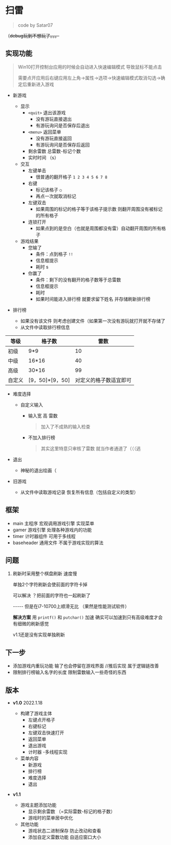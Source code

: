 # 扫雷

> code by Satar07

（~~debug玩到不想玩了。。。~~

## 实现功能

> Win10打开控制台应用的时候会自动进入快速编辑模式 导致鼠标不能点击
>
> 需要点开应用后右键应用左上角->属性->选项->快速编辑模式取消勾选->确定后重新进入游戏

- 新游戏
    - 显示
        - `<quit>` 退出该游戏
            - 没有游玩直接退出
            - 有游玩询问是否保存后退出
        - `<menu>` 返回菜单
            - 没有游玩直接返回
            - 有游玩询问是否保存后返回
        - 剩余雷数 总雷数-标记个数
        - 实时时间 （s）
    - 交互
        - 左键单击
            - 很普通的翻开格子  `1 2 3 4 5 6 7 8`
        - 右键
            - 标记该格子   `○`
            - 再点一次就取消标记
        - 左键双击
            - 如果周围的标记的格子等于该格子提示数 则翻开周围没有被标记的所有格子
        - 连锁打开
            - 如果点到的是空白（也就是周围都没有雷）自动翻开周围的所有格子
    - 游戏结果
        - 您输了
            - 条件：点到格子  `!!`
            - 信息框提示
            - 耗时 s
        - 你赢了
            - 条件：剩下的没有翻开的格子数等于总雷数
            - 信息框提示
            - 耗时
            - 如果时间能进入排行榜 就要求留下姓名 并存储刷新排行榜

- 排行榜

    - 如果没有该文件 则考虑创建文件（如果第一次没有游玩就打开就不存储了
    - 从文件中读取排行榜信息

| 等级  | 格子数           | 雷数          |
|-----|---------------|-------------|
| 初级  | 9*9           | 10          |
| 中级  | 16*16         | 40          |
| 高级  | 30*16         | 99          |
| 自定义 | [9，50]*[9，50] | 对定义的格子数适宜即可 |

- 难度选择

    - 自定义输入

        - 输入宽 高 雷数

          > 加入了不成熟的输入检查

        - 不加入排行榜

          > 其实这里特意只审核了雷数 就当作者通道了（（（逃

- 退出

    - 神秘的退出绘画（

- 旧游戏

    - 从文件中读取游戏记录 恢复所有信息（包括自定义的类型）

## 框架

- main 主程序 宏观调用游戏引擎 实现菜单
- gamer 游戏引擎 处理各种游戏内的功能
- timer 计时器组件 可用于多线程
- baseheader 通用文件 不属于游戏实现的算法

## 问题

1. 刷新时采用整个棋盘刷新 速度慢

   单独2个字符刷新会使前面的字符卡掉

   可以解决 ？把前面的字符也一起刷新了

   ----- 但是在i7-10700上顺滑无比 （果然是性能测试软件）

   **解决方案** 用 `printf()` 和 `putchar()` 加速 确实可以加速到只有高级难度才会有细微的刷新感觉

   v1.1还是没有实现单独刷新

## 下一步

- 添加游戏内重玩功能 输了也会停留在游戏界面 //推后实现 属于逻辑链改善
- 限制排行榜输入名字的长度 限制雷数输入一些奇怪的东西

## 版本

- **v1.0** 2022.1.18
    - 构建了游戏主体
        - 左键点开格子
        - 右键标记
        - 左键双击快速打开
        - 返回菜单
        - 退出游戏
        - 计时器 -多线程实现
    - 菜单内容
        - 新游戏
        - 排行榜
        - 难度选择
        - 退出

- **v1.1**
    - 游戏主题添加功能
        - 显示剩余雷数 （=实际雷数-标记的格子数）
        - 游戏时的菜单居中优化
    - 其他功能
        - 游戏状态二进制保存 防止改动和查看
        - 添加自定义雷数功能 自适应窗口大小